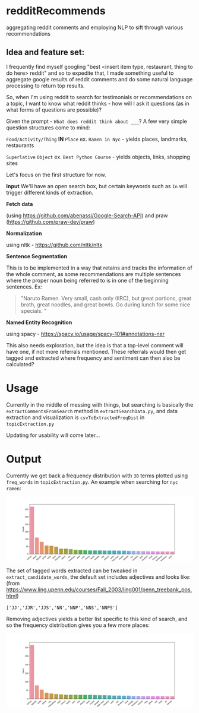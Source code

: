 # redditRecommends
aggregating reddit comments and employing NLP to sift through various recommendations

## Idea and feature set:

I frequently find myself googling "best \<insert item type, restaurant, thing to do here\> reddit" and so to expedite that, I made something useful to aggregate google results of reddit comments and do some natural language processing to return top results.

So, when I'm using reddit to search for testimonials or recommendations on a topic, I want to know what reddit thinks - how will I ask it questions (as in what forms of questions are possible)?

Given the prompt - `What does reddit think about ___`? A few very simple question structures come to mind:

`Food/Activity/Thing` **IN** `Place` ex. `Ramen in Nyc` - yields places, landmarks, restaurants

`Superlative` `Object` ex. `Best Python Course` - yields objects, links, shopping sites

Let's focus on the first structure for now.

**Input**
We'll have an open search box, but certain keywords such as `In` will trigger different kinds of extraction. 

**Fetch data**

(using https://github.com/abenassi/Google-Search-API) and praw (https://github.com/praw-dev/praw)


**Normalization**

using nltk - https://github.com/nltk/nltk

**Sentence Segmentation**

This is to be implemented in a way that retains and tracks the information of the whole comment, as some
recommendations are multiple sentences where the proper noun being referred to is in one of the beginning sentences. Ex:

>"Naruto Ramen. Very small, cash only (IIRC), but great portions, great broth, great noodles, and great bowls. Go during lunch for some nice specials. "

**Named Entity Recognition**

using spacy - https://spacy.io/usage/spacy-101#annotations-ner

This also needs exploration, but the idea is that a top-level comment will have one, if not more referrals mentioned.
These referrals would then get tagged and extracted where frequency and sentiment can then also be calculated?


# Usage

Currently in the middle of messing with things, but searching is basically the `extractCommentsFromSearch` method in `extractSearchData.py`, and data extraction and visualization is `csvToExtractedFreqDist` in `topicExtraction.py`

Updating for usability will come later...

# Output

Currently we get back a frequency distribution with `30` terms plotted using `freq_words` in `topicExtraction.py`. An example when searching for `nyc ramen`:

![Adjectives included](/img/freqDistExtracted.png)

The set of tagged words extracted can be tweaked in `extract_candidate_words`, the default set includes adjectives and looks like: (from https://www.ling.upenn.edu/courses/Fall_2003/ling001/penn_treebank_pos.html)

`['JJ','JJR','JJS','NN','NNP','NNS','NNPS']`

Removing adjectives yields a better list specific to this kind of search, and so the frequency distribution gives you a few more places:

![Adjectives NOT included](/img/freqDistNonAdj.png)


